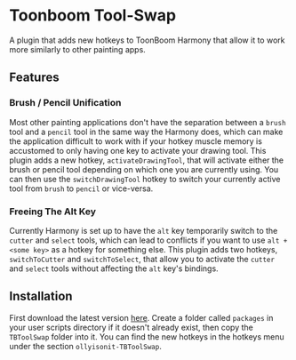 # Toonboom Tool-Swap

A plugin that adds new hotkeys to ToonBoom Harmony that allow it to work more similarly to other painting apps.

## Features

### Brush / Pencil Unification
Most other painting applications don't have the separation between a `brush` tool and a `pencil` tool in the same way the Harmony does, which can make the application difficult to work with if your hotkey muscle memory is accustomed to only having one key to activate your drawing tool. This plugin adds a new hotkey, `activateDrawingTool`, that will activate either the brush or pencil tool depending on which one you are currently using. You can then use the `switchDrawingTool` hotkey to switch your currently active tool from `brush` to `pencil` or vice-versa.

### Freeing The Alt Key
Currently Harmony is set up to have the `alt` key temporarily switch to the `cutter` and `select` tools, which can lead to conflicts if you want to use `alt + <some key>` as a hotkey for something else. This plugin adds two hotkeys, `switchToCutter` and `switchToSelect`, that allow you to activate the `cutter` and `select` tools without affecting the `alt` key's bindings.


## Installation
First download the latest version [here](https://github.com/ollyisonit/toonboom-tool-swap/releases/latest). Create a folder called `packages` in your user scripts directory if it doesn't already exist, then copy the `TBToolSwap` folder into it. You can find the new hotkeys in the hotkeys menu under the section `ollyisonit-TBToolSwap`.